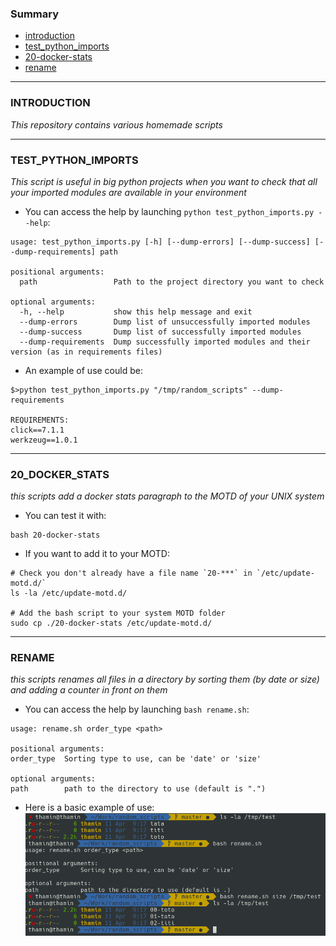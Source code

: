 ### Summary
- [introduction](#INTRODUCTION)
- [test_python_imports](#TEST_PYTHON_IMPORTS)
- [20-docker-stats](#20_DOCKER_STATS)
- [rename](#RENAME)
____

### INTRODUCTION
_This repository contains various homemade scripts_
____

### TEST_PYTHON_IMPORTS
_This script is useful in big python projects when you want to check that all your imported modules are available in your environment_
- You can access the help by launching `python test_python_imports.py --help`:
```shell script
usage: test_python_imports.py [-h] [--dump-errors] [--dump-success] [--dump-requirements] path

positional arguments:
  path                 Path to the project directory you want to check

optional arguments:
  -h, --help           show this help message and exit
  --dump-errors        Dump list of unsuccessfully imported modules
  --dump-success       Dump list of successfully imported modules
  --dump-requirements  Dump successfully imported modules and their version (as in requirements files)
```
- An example of use could be:
```shell script
$>python test_python_imports.py "/tmp/random_scripts" --dump-requirements

REQUIREMENTS:
click==7.1.1
werkzeug==1.0.1
```
____

### 20_DOCKER_STATS
_this scripts add a docker stats paragraph to the MOTD of your UNIX system_
- You can test it with:
```shell script
bash 20-docker-stats
```
- If you want to add it to your MOTD:

```shell script
# Check you don't already have a file name `20-***` in `/etc/update-motd.d/`
ls -la /etc/update-motd.d/

# Add the bash script to your system MOTD folder
sudo cp ./20-docker-stats /etc/update-motd.d/
```
____

### RENAME
_this scripts renames all files in a directory by sorting them (by date or size) and adding a counter in front on them_
- You can access the help by launching `bash rename.sh`:
```shell script
usage: rename.sh order_type <path>

positional arguments:
order_type	Sorting type to use, can be 'date' or 'size'

optional arguments:
path		path to the directory to use (default is ".")
```
- Here is a basic example of use:
![alt text](static/rename_sh.png)


